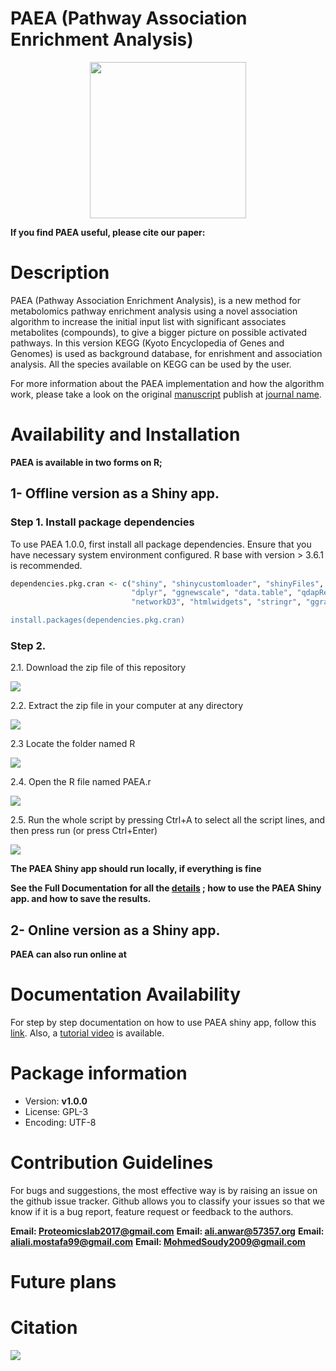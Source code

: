 # PAEA (Pathway Association Enrichment Analysis)

<p align="center">
  <img width="250" height="250" src="https://raw.githubusercontent.com/AliYoussef96/PAEA/main/logos/paealogo.png">
</p>


**If you find PAEA useful, please cite our paper:**


# Description

PAEA (Pathway Association Enrichment Analysis), is a new method for metabolomics pathway enrichment analysis using a novel association algorithm to increase the initial input list with significant associates metabolites (compounds), to give a bigger picture on possible activated pathways. In this version KEGG (Kyoto Encyclopedia of Genes and Genomes) is used as background database, for enrishment and association analysis. All the species available on KEGG can be used by the user.

For more information about the PAEA implementation and how the algorithm work, please take a look on the original [manuscript]() publish at [journal name]().

# Availability and Installation 


**PAEA is available in two forms on R;**

## 1- Offline version as a Shiny app.

### Step 1. Install package dependencies 

To use PAEA 1.0.0, first install all package dependencies. Ensure that you have necessary system environment configured. R base with version > 3.6.1 is recommended.


```R
dependencies.pkg.cran <- c("shiny", "shinycustomloader", "shinyFiles", "rhandsontable", "shinythemes", "shinyjs", "ggplot2" , 
                           "dplyr", "ggnewscale", "data.table", "qdapRegex", "VennDiagram" , "reshape2", "igraph",
                           "networkD3", "htmlwidgets", "stringr", "ggraph", "shinyalert)

install.packages(dependencies.pkg.cran)

```
### Step 2. 

2.1. Download the zip file of this repository 

![](https://raw.githubusercontent.com/AliYoussef96/PAEA/main/for_installation/1.jpg)

2.2. Extract the zip file in your computer at any directory

![](https://raw.githubusercontent.com/AliYoussef96/PAEA/main/for_installation/2.jpg)

2.3 Locate the folder named R 

![](https://raw.githubusercontent.com/AliYoussef96/PAEA/main/for_installation/3.jpg)

2.4. Open the R file named PAEA.r

![](https://raw.githubusercontent.com/AliYoussef96/PAEA/main/for_installation/4.jpg)

2.5. Run the whole script by pressing Ctrl+A to select all the script lines, and then press run (or press Ctrl+Enter)

![](https://raw.githubusercontent.com/AliYoussef96/PAEA/main/for_installation/5.jpg)

**The PAEA Shiny app should run locally, if everything is fine**

**See the Full Documentation for all the [details]() ; how to use the PAEA Shiny app. and how to save the results.**

## 2-	Online version as a Shiny app.

**PAEA can also run online at**

# Documentation Availability

For step by step documentation on how to use PAEA shiny app, follow this [link](https://github.com/AliYoussef96/PAEA/blob/main/Documentation.pdf). Also, a [tutorial video](https://drive.google.com/file/d/1OKhkrU4O7niL-UA25bD4dy4t1VU9UiBq/view) is available.



# Package information

- Version: **v1.0.0**
- License: GPL-3
- Encoding: UTF-8


# Contribution Guidelines

For bugs and suggestions, the most effective way is by raising an issue on the github issue tracker. Github allows you to classify your issues so that we know if it is a bug report, feature request or feedback to the authors.

**Email: Proteomicslab2017@gmail.com**
**Email: ali.anwar@57357.org**
**Email: aliali.mostafa99@gmail.com**
**Email: MohmedSoudy2009@gmail.com**

# Future plans

# Citation

![](https://www.57357.org/app/uploads/2019/12/logo-2.png)
